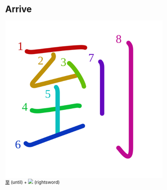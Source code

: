 # Arrive
![到](../kanji-colorize/5230.svg)
[至](至.md) (until) + ![](http://www.kanjidamage.com/assets/radsmall/swordright-551f3a37f33610f458edb9494c647afe8490103239e76d8d62616010ab7a9759.jpg) (rightsword)